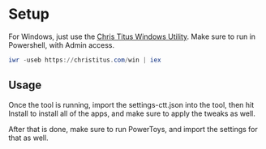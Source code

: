 # Setup

For Windows, just use the [Chris Titus Windows Utility](https://christitus.com/windows-tool/). Make sure to run in Powershell, with Admin access.

```powershell
iwr -useb https://christitus.com/win | iex
```

## Usage

Once the tool is running, import the settings-ctt.json into the tool, then hit Install to install all of the apps, and make sure to apply the tweaks as well.

After that is done, make sure to run PowerToys, and import the settings for that as well.
